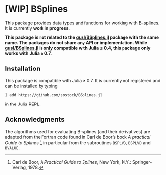 # [WIP] BSplines

This package provides data types and functions for working with [B-splines](https://en.wikipedia.org/wiki/B-spline).
It is currently **work in progress**.

**This package is not related to the [gusl/BSplines.jl](https://github.com/gusl/BSplines.jl) package with the same name.
The packages do not share any API or implementation.
While [gusl/BSplines.jl](https://github.com/gusl/BSplines.jl) is only compatible with Julia ≤ 0.4, this package only works with Julia ≥ 0.7.**

## Installation

This package is compatible with Julia ≥ 0.7. It is currently not registered and can be installed by typing
```
] add https://github.com/sostock/BSplines.jl
```
in the Julia REPL.

## Acknowledgments

The algorithms used for evaluating B-splines (and their derivatives) are adapted from 
the Fortran code found in Carl de Boor’s book *A practical Guide to Splines* [^deBoor1978],
in particular from the subroutines `BSPLVB`, `BSPLVD` and `BVALUE`.

[^deBoor1978]:
    Carl de Boor, *A Practical Guide to Splines*, New York, N.Y.: Springer-Verlag, 1978.
